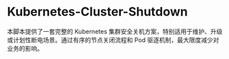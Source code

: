 # Kubernetes-Cluster-Shutdown
本脚本提供了一套完整的 Kubernetes 集群安全关机方案，特别适用于维护、升级或计划性断电场景。通过有序的节点关闭流程和 Pod 驱逐机制，最大限度减少对业务的影响。
